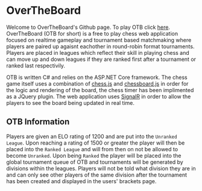 # OverTheBoard
Welcome to OverTheBoard's Github page.
To play OTB click [here](https://overtheboard.mustafi.co.uk/).
OverTheBoard (OTB for short) is a free to play chess web application focused on realtime gameplay and tournament based matchmaking where players are paired up agaisnt eachother in round-robin format tournaments. Players are placed in leagues which reflect their skill in playing chess and can move up and down leagues if they are ranked first after a tournament or ranked last respectivily.

OTB is written C# and relies on the ASP.NET Core framework. The chess game itself uses a combination of [chess.js](https://github.com/jhlywa/chess.js) and [chessboard.js](https://github.com/oakmac/chessboardjs) in order for the logic and rendering of the board, the chess timer has been implimented as a JQuery plugin. The web application uses [SignalR](https://dotnet.microsoft.com/en-us/apps/aspnet/signalr) in order to allow the players to see the board being updated in real time.

## OTB Information

Players are given an ELO rating of 1200 and are put into the `Unranked League`. Upon reaching a rating of 1500 or greater the player will then be placed into the `Ranked League` and will from then on not be allowed to become `Unranked`. Upon being `Ranked` the player will be placed into the global tournament queue of OTB and tournaments will be generated by divisions within the leagues. Players will not be told what division they are in and can only see other players of the same division after the tournament has been created and displayed in the users' brackets page.
